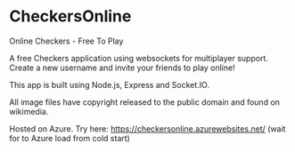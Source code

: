 # CheckersOnline
Online Checkers - Free To Play

A free Checkers application using websockets for multiplayer support. Create a new username and invite your friends to play online!

This app is built using Node.js, Express and Socket.IO. 

All image files have copyright released to the public domain and found on wikimedia.

Hosted on Azure. Try here: https://checkersonline.azurewebsites.net/ (wait for to Azure load from cold start)
